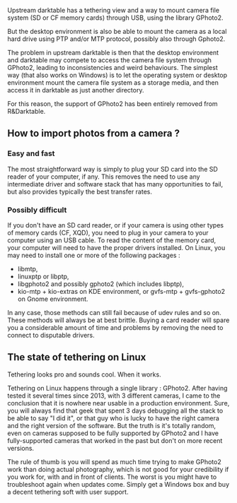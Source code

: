 Upstream darktable has a tethering view and a way to mount camera file system (SD or CF memory cards) through USB, using the library GPhoto2.

But the desktop environment is also be able to mount the camera as a local hard drive using PTP and/or MTP protocol, possibly also through Gphoto2.

The problem in upstream darktable is then that the desktop environment and darktable may compete to access the camera file system through GPhoto2, leading to inconsistencies and weird behaviours. The simplest way (that also works on Windows) is to let the operating system or desktop environment mount the camera file system as a storage media, and then access it in darktable as just another directory. 

For this reason, the support of GPhoto2 has been entirely removed from R&Darktable. 

## How to import photos from a camera ?

### Easy and fast

The most straightforward way is simply to plug your SD card into the SD reader of your computer, if any. This removes the need to use any intermediate driver and software stack that has many opportunities to fail, but also provides typically the best transfer rates.

### Possibly difficult

If you don't have an SD card reader, or if your camera is using other types of memory cards (CF, XQD), you need to plug in your camera to your computer using an USB cable. To read the content of the memory card, your computer will need to have the proper drivers installed. On Linux, you may need to install one or more of the following packages :

* libmtp,
* linuxptp or libptp,
* libgphoto2 and possibly gphoto2 (which includes libptp),
* kio-mtp + kio-extras on KDE environment, or gvfs-mtp + gvfs-gphoto2 on Gnome environment.

In any case, those methods can still fail because of udev rules and so on. These methods will always be at best brittle. Buying a card reader will spare you a considerable amount of time and problems by removing the need to connect to disputable drivers.


## The state of tethering on Linux

Tethering looks pro and sounds cool. When it works.

Tethering on Linux happens through a single library : GPhoto2. After having tested it several times since 2013, with 3 different cameras, I came to the conclusion that it is nowhere near usable in a production environment. Sure, you will always find that geek that spent 3 days debugging all the stack to be able to say "I did it", or that guy who is lucky to have the right camera and the right version of the software. But the truth is it's totally random, even on cameras supposed to be fully supported by GPhoto2 and I have fully-supported cameras that worked in the past but don't on more recent versions.

The rule of thumb is you will spend as much time trying to make GPhoto2 work than doing actual photography, which is not good for your credibility if you work for, with and in front of clients. The worst is you might have to troubleshoot again when updates come. Simply get a Windows box and buy a decent tethering soft with user support.
